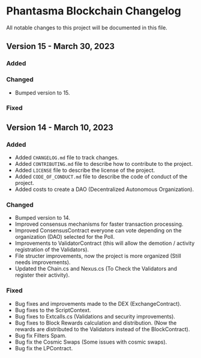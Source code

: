 # Phantasma Blockchain Changelog
All notable changes to this project will be documented in this file.

## Version 15 - March 30, 2023
### Added

### Changed
- Bumped version to 15.

### Fixed


## Version 14 - March 10, 2023
### Added
- Added `CHANGELOG.md` file to track changes.
- Added `CONTRIBUTING.md` file to describe how to contribute to the project.
- Added `LICENSE` file to describe the license of the project.
- Added `CODE_OF_CONDUCT.md` file to describe the code of conduct of the project.
- Added costs to create a DAO (Decentralized Autonomous Organization).

### Changed
- Bumped version to 14.
- Improved consensus mechanisms for faster transaction processing.
- Improved ConsensusContract everyone can vote depending on the organization (DAO) selected for the Poll.
- Improvements to ValidatorContract (this will allow the demotion / activity registration of the Validators).
- File structer improvements, now the project is more organized (Still needs improvements).
- Updated the Chain.cs and Nexus.cs (To Check the Validators and register their activity).

### Fixed
- Bug fixes and improvements made to the DEX (ExchangeContract).
- Bug fixes to the ScriptContext.
- Bug fixes to Extcalls.cs (Validations and security improvements).
- Bug fixes to Block Rewards calculation and distribution. (Now the rewards are distributed to the Validators instead of the BlockContract).
- Bug fix Filters Spam.
- Bug fix the Cosmic Swaps (Some issues with cosmic swaps).
- Bug fix the LPContract.